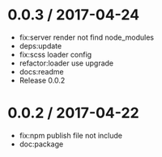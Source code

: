 
0.0.3 / 2017-04-24
==================

  * fix:server render not find node_modules
  * deps:update
  * fix:scss loader config
  * refactor:loader use  upgrade
  * docs:readme
  * Release 0.0.2

0.0.2 / 2017-04-22
==================

  * fix:npm publish file not include
  * doc:package
